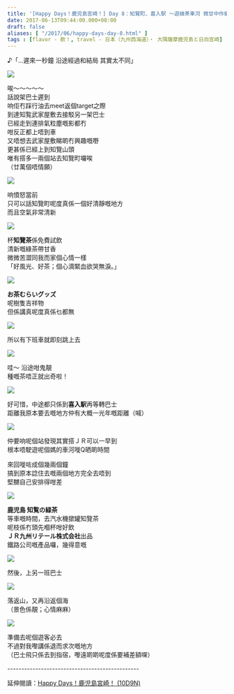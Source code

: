 ```yaml
---
title: '[Happy Days！鹿児島宮崎！] Day 8：知覽町、喜入駅 ～遊綠茶車河 微甘中作樂～'
date: 2017-06-13T09:44:00.000+08:00
draft: false
aliases: [ "/2017/06/happy-days-day-8.html" ]
tags : [flavor - 飲！, travel - 日本（九州西海道）・ 大隅薩摩鹿児島と日向宮崎]
---
```


♪「...遲來一秒鐘 沿途經過和結局 其實太不同」  

![](/images/kojkmi8b.jpg)

唉～～～～～  
話說架巴士遲到  
响佢冇踩行油去meet返個target之際  
到達知覧武家屋敷去接駁另一架巴士  
已經走到連排氣粒塵嘅影都冇  
咁反正都上唔到車  
又唔想去武家屋敷睇啲冇興趣嘅嘢  
更甚係已經上到知覽山頭  
唯有搭多一兩個站去知覽町囉唉  
（廿萬個唔情願）  

![](/images/kojkmi8b1.jpg)

响憤怒當前  
只可以話知覽町呢度真係一個好清靜嘅地方  
而且空氣非常清新  

![](/images/kojkmi8b2.jpg)

杯**知覽茶**係免費試飲  
清新嘅綠茶帶甘香  
微微苦澀同我而家個心情一樣  
「好風光、好茶；個心滴緊血欲哭無淚。」  

![](/images/kojkmi8b3.jpg)

**お茶むらいグッズ**  
呢樹隻吉祥物  
但係講真呢度真係乜都無  

![](/images/kojkmi8b4.jpg)

所以有下班車就即刻跳上去  

![](/images/kojkmi8b5.jpg)

哇～ 沿途咁鬼靚  
種嘅茶唔正就出奇啦！  

![](/images/kojkmi8b6.jpg)

好可惜，中途都只係到**喜入駅**再等轉巴士  
距離我原本要去嘅地方仲有大概一光年嘅距離（喊）  

![](/images/kojkmi8b7.jpg)

仲要响呢個站發現其實搭ＪＲ可以一早到  
根本唔駛遊呢個媽的車河嘥Q晒啲時間  
  
來回嘥咗成個幾兩個鐘  
搞到原本諗住去嘅兩個地方完全去唔到  
堅嬲自己安排得咁差  

![](/images/kojkmi8b8.jpg)

**鹿児島 知覧の緑茶**  
等車嘅時間，去汽水機撳罐知覽茶  
呢枝係冇頭先嗰杯咁好飲  
**ＪＲ九州リテール株式会社**出品  
鐵路公司嘅產品囉，幾得意嘅  

![](/images/kojkmi8b9.jpg)

然後，上另一班巴士  

![](/images/kojkmi8b10.jpg)

落返山，又再沿返個海  
（景色係靚；心情麻麻）  

![](/images/kojkmi8b11.jpg)

準備去呢個遊客必去  
不過對我嚟講係退而求次嘅地方  
（巴士飛只係去到指宿，嚟遠啲啲呢度係要補差額㗎）  
  
\-----------------------------------------------  
  
延伸閱讀：[Happy Days！鹿児島宮崎！ (10D9N)](https://hidie.net/kojkmi10d9n/)
